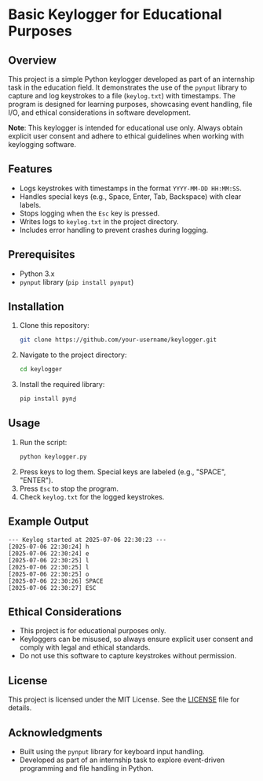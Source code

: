 # Basic Keylogger for Educational Purposes

## Overview
This project is a simple Python keylogger developed as part of an internship task in the education field. It demonstrates the use of the `pynput` library to capture and log keystrokes to a file (`keylog.txt`) with timestamps. The program is designed for learning purposes, showcasing event handling, file I/O, and ethical considerations in software development.

**Note**: This keylogger is intended for educational use only. Always obtain explicit user consent and adhere to ethical guidelines when working with keylogging software.

## Features
- Logs keystrokes with timestamps in the format `YYYY-MM-DD HH:MM:SS`.
- Handles special keys (e.g., Space, Enter, Tab, Backspace) with clear labels.
- Stops logging when the `Esc` key is pressed.
- Writes logs to `keylog.txt` in the project directory.
- Includes error handling to prevent crashes during logging.

## Prerequisites
- Python 3.x
- `pynput` library (`pip install pynput`)

## Installation
1. Clone this repository:
   ```bash
   git clone https://github.com/your-username/keylogger.git
   ```
2. Navigate to the project directory:
   ```bash
   cd keylogger
   ```
3. Install the required library:
   ```bash
   pip install pynქ

## Usage
1. Run the script:
   ```bash
   python keylogger.py
   ```
2. Press keys to log them. Special keys are labeled (e.g., "SPACE", "ENTER").
3. Press `Esc` to stop the program.
4. Check `keylog.txt` for the logged keystrokes.

## Example Output
```text
--- Keylog started at 2025-07-06 22:30:23 ---
[2025-07-06 22:30:24] h
[2025-07-06 22:30:24] e
[2025-07-06 22:30:25] l
[2025-07-06 22:30:25] l
[2025-07-06 22:30:25] o
[2025-07-06 22:30:26] SPACE
[2025-07-06 22:30:27] ESC
```

## Ethical Considerations
- This project is for educational purposes only.
- Keyloggers can be misused, so always ensure explicit user consent and comply with legal and ethical standards.
- Do not use this software to capture keystrokes without permission.

## License
This project is licensed under the MIT License. See the [LICENSE](LICENSE) file for details.

## Acknowledgments
- Built using the `pynput` library for keyboard input handling.
- Developed as part of an internship task to explore event-driven programming and file handling in Python.
